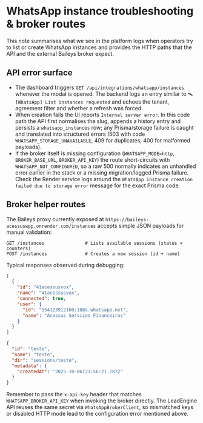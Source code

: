 # WhatsApp instance troubleshooting & broker routes

This note summarises what we see in the platform logs when operators try to
list or create WhatsApp instances and provides the HTTP paths that the API and
the external Baileys broker expect.

## API error surface

- The dashboard triggers `GET /api/integrations/whatsapp/instances` whenever the
  modal is opened. The backend logs an entry similar to `🛰️ [WhatsApp] List
  instances requested` and echoes the tenant, agreement filter and whether a
  refresh was forced.
- When creation fails the UI reports `Internal server error`. In this code path
  the API first normalises the slug, appends a history entry and persists a
  `whatsapp_instances` row; any Prisma/storage failure is caught and translated
  into structured errors (503 with code `WHATSAPP_STORAGE_UNAVAILABLE`, 409 for
  duplicates, 400 for malformed payloads).
- If the broker itself is missing configuration (`WHATSAPP_MODE=http`,
  `BROKER_BASE_URL`, `BROKER_API_KEY`) the route short-circuits with
  `WHATSAPP_NOT_CONFIGURED`, so a raw 500 normally indicates an unhandled error
  earlier in the stack or a missing migration/logged Prisma failure. Check the
  Render service logs around the `WhatsApp instance creation failed due to
  storage error` message for the exact Prisma code.

## Broker helper routes

The Baileys proxy currently exposed at
`https://baileys-acessuswpp.onrender.com/instances` accepts simple JSON payloads
for manual validation:

```http
GET /instances               # Lists available sessions (status + counters)
POST /instances              # Creates a new session (id + name)
```

Typical responses observed during debugging:

```json
[
  {
    "id": "41acessusvox",
    "name": "41acessusvox",
    "connected": true,
    "user": {
      "id": "554123912160:18@s.whatsapp.net",
      "name": "Acessus Serviços Financeiros"
    }
  }
]
```

```json
{
  "id": "teste",
  "name": "teste",
  "dir": "sessions/teste",
  "metadata": {
    "createdAt": "2025-10-06T23:56:21.787Z"
  }
}
```

Remember to pass the `x-api-key` header that matches `WHATSAPP_BROKER_API_KEY`
when invoking the broker directly. The LeadEngine API reuses the same secret via
`WhatsAppBrokerClient`, so mismatched keys or disabled HTTP mode lead to the
configuration error mentioned above.
